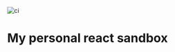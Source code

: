![ci](https://github.com/unLomTrois/my-sandbox/workflows/ci/badge.svg?branch=master)

# My personal react sandbox
